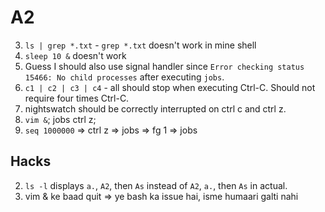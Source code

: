 # A2

3. `ls | grep *.txt` - `grep *.txt` doesn't work in mine shell
4. `sleep 10 &` doesn't work
5. Guess I should also use signal handler since `Error checking status 15466: No child processes` after executing `jobs`.
7. `c1 | c2 | c3 | c4` - all should stop when executing Ctrl-C. Should not require four times Ctrl-C.
9. nightswatch should be correctly interrupted on ctrl c and ctrl z.
10. `vim &`; jobs ctrl z;
12. `seq 1000000` => ctrl z => jobs => fg 1 => jobs

## Hacks

2. `ls -l` displays `a.`, `A2`, then `As` instead of `A2`, `a.`, then `As` in actual.
11. vim & ke  baad quit => ye bash ka issue hai, isme humaari galti nahi

